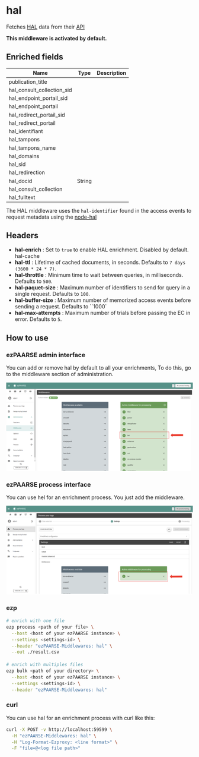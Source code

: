 # hal

Fetches [HAL](https://hal.archives-ouvertes.fr/) data from their [API](https://api.archives-ouvertes.fr/docs/search)

**This middleware is activated by default.**

## Enriched fields

| Name | Type | Description |
| --- | --- | --- |
| publication_title | | |
| hal_consult_collection_sid | | |
| hal_endpoint_portail_sid | | |
| hal_endpoint_portail | | |
| hal_redirect_portail_sid | | |
| hal_redirect_portail | | |
| hal_identifiant | | |
| hal_tampons | | |
| hal_tampons_name | | |
| hal_domains | | |
| hal_sid | | |
| hal_redirection | | |
| hal_docid | String  | | |
| hal_consult_collection  | | |
| hal_fulltext | | |

The HAL middleware uses the ``hal-identifier`` found in the access events to request metadata using the [node-hal](https://www.npmjs.com/package/methal)

## Headers

+ **hal-enrich** : Set to ``true`` to enable HAL enrichment. Disabled by default.
hal-cache
+ **hal-ttl** : Lifetime of cached documents, in seconds. Defaults to ``7 days (3600 * 24 * 7)``.
+ **hal-throttle** : Minimum time to wait between queries, in milliseconds. Defaults to ``500``.
+ **hal-paquet-size** : Maximum number of identifiers to send for query in a single request. Defaults to ``100``.
+ **hal-buffer-size** : Maximum number of memorized access events before sending a request. Defaults to ``1000`
+ **hal-max-attempts** : Maximum number of trials before passing the EC in error. Defaults to ``5``.

## How to use

### ezPAARSE admin interface

You can add or remove hal by default to all your enrichments, To do this, go to the middleware section of administration.

![image](./docs/admin-interface.png)

### ezPAARSE process interface

You can use hel for an enrichment process. You just add the middleware.

![image](./docs/process-interface.png)

### ezp

```bash
# enrich with one file
ezp process <path of your file> \
  --host <host of your ezPAARSE instance> \
  --settings <settings-id> \
  --header "ezPAARSE-Middlewares: hal" \
  --out ./result.csv

# enrich with multiples files
ezp bulk <path of your directory> \
  --host <host of your ezPAARSE instance> \
  --settings <settings-id> \
  --header "ezPAARSE-Middlewares: hal"

```

### curl

You can use hal for an enrichment process with curl like this:

```bash
curl -X POST -v http://localhost:59599 \
  -H "ezPAARSE-Middlewares: hal" \
  -H "Log-Format-Ezproxy: <line format>" \
  -F "file=@<log file path>"

```